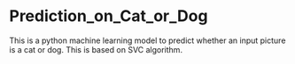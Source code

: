 # Prediction_on_Cat_or_Dog
This is a python machine learning model to predict whether an input picture is a cat or dog. This is based on SVC algorithm.
